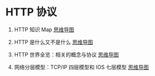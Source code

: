 # HTTP 协议

1. HTTP 知识 Map [思维导图](/Notes/HTTP/HTTP知识Map.md)

2. HTTP 是什么又不是什么 [思维导图](/Notes/HTTP/HTTP是什么又不是什么.md)

3. HTTP 世界全览：相关的概念与协议 [思维导图](/Notes/HTTP/HTTP世界全览：相关的概念与协议.md)

4. 网络分层模型：TCP/IP 四层模型和 IOS 七层模型 [思维导图](/Notes/HTTP/网络分层模型.md)
